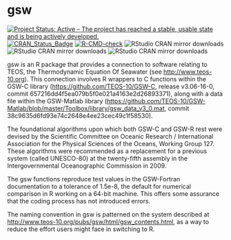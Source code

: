 # gsw

[![Project Status: Active – The project has reached a stable, usable
state and is being actively
developed.](http://www.repostatus.org/badges/latest/active.svg)](https://www.repostatus.org/)
[![CRAN\_Status\_Badge](https://www.r-pkg.org/badges/version/gsw)](https://cran.r-project.org/package=gsw)
[![R-CMD-check](https://github.com/TEOS-10/GSW-R/actions/workflows/R-CMD-check.yaml/badge.svg)](https://github.com/TEOS-10/GSW-R/actions/workflows/R-CMD-check.yaml)
![RStudio CRAN mirror downloads](http://cranlogs.r-pkg.org/badges/last-month/gsw)
![RStudio CRAN mirror downloads](http://cranlogs.r-pkg.org/badges/last-week/gsw)
![RStudio CRAN mirror downloads](http://cranlogs.r-pkg.org/badges/last-day/gsw)

gsw is an R package that provides a connection to software relating to TEOS,
the Thermodynamic Equation Of Seawater (see http://www.teos-10.org). This
connection involves R wrappers to C functions within the GSW-C library
(https://github.com/TEOS-10/GSW-C, release v3.06-16-0, commit
657216dd4f5ea079b5f0e021a4163e2d26893371), along with a data file within the
GSW-Matlab library
(https://github.com/TEOS-10/GSW-Matlab/blob/master/Toolbox/library/gsw_data_v3_0.mat,
commit 38c9635d6fd93e74c2648e4ee23cec49c1f58530).

The foundational algorithms upon which both GSW-C and GSW-R rest were devised
by the Scientific Committee on Oceanic Research / International Association for
the Physical Sciences of the Oceans, Working Group 127.  These algorithms were
recommended as a replacement for a previous system (called UNESCO-80) at the
twenty-fifth assembly in the Intergovernmental Oceanographic Commission in
2009.

The gsw functions reproduce test values in the GSW-Fortran documentation to
a tolerance of 1.5e-8, the default for numerical comparison in R working on
a 64-bit machine.  This offers some assurance that the coding process
has not introduced errors.

The naming convention in gsw is patterned on the system described at
http://www.teos-10.org/pubs/gsw/html/gsw_contents.html, as a way to reduce the
effort users might face in switching to R.

